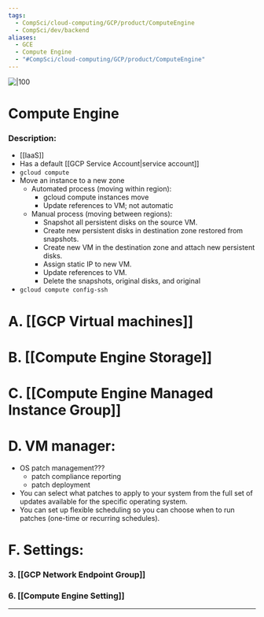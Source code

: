 ```yaml
---
tags:
  - CompSci/cloud-computing/GCP/product/ComputeEngine
  - CompSci/dev/backend
aliases:
  - GCE
  - Compute Engine
  - "#CompSci/cloud-computing/GCP/product/ComputeEngine"
---
```

![|100](https://media.datacenterdynamics.com/media/images/Google_Compute_Engine_logo2.width-358.png)
# Compute Engine
### Description:
- [[IaaS]]
- Has a default [[GCP Service Account|service account]]
- `gcloud compute`
- Move an instance to a new zone
	- ﻿﻿Automated process (moving within region):
		- ﻿﻿gcloud compute instances move
		- ﻿﻿Update references to VM; not automatic
	- ﻿﻿Manual process (moving between regions):
		- ﻿Snapshot all persistent disks on the source VM.
		- ﻿﻿Create new persistent disks in destination zone restored from snapshots.
		- ﻿﻿Create new VM in the destination zone and attach new persistent disks.
		- ﻿﻿Assign static IP to new VM.
		- ﻿﻿Update references to VM.
		- ﻿﻿Delete the snapshots, original disks, and original
- `gcloud compute config-ssh`
# A. [[GCP Virtual machines]]

# B. [[Compute Engine Storage]]

# C. [[Compute Engine Managed Instance Group]]


# D. VM manager:
- OS patch management???
	- patch compliance reporting
	- patch deployment
- You can select what patches to apply to your system from the full set of updates available for the specific operating system.
- You can set up flexible scheduling so you can choose when to run patches (one-time or recurring schedules).

# F. Settings:
### 3. [[GCP Network Endpoint Group]]
### 6. [[Compute Engine Setting]]

---